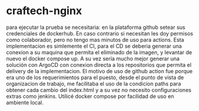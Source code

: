 ﻿# craftech-nginx
para ejecutar la prueba se necesitaria:
en la plataforma github setear sus credenciales de dockerhub. En caso contrario si necesitan les doy permisos como colaborador, pero no tengo mas minutos de uso para actions.
Esta implementacion es simlemente el CI, para el CD se deberia generar una conexion a su maquina que permita el eliminado de la imagen, y levantar de nuevo el docker compose up. 
A su vez sería mucho mejor generar una solución con ArgoCD con conexion directa a los repositorios que permita el delivery de la implementacion.
El motivo de uso de github action fue porque era uno de los requerimientos para el puesto, desde el punto de vista de organizacion de trabajo, me facilitaba el uso de la condicion paths para obtener cada cambio del index.html y a su vez no necesito configuraciones extras como jenkins.
Utilicé docker compose por facilidad de uso en ambiente local.

